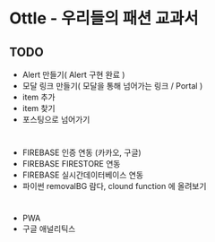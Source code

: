 # Ottle - 우리들의 패션 교과서

## TODO

-   Alert 만들기( Alert 구현 완료 )
-   모달 링크 만들기( 모달을 통해 넘어가는 링크 / Portal )
-   item 추가
-   item 찾기
-   포스팅으로 넘어가기

#

-   FIREBASE 인증 연동 (카카오, 구글)
-   FIREBASE FIRESTORE 연동
-   FIREBASE 실시간데이터베이스 연동
-   파이썬 removalBG 람다, clound function 에 올려보기

#

-   PWA
-   구글 애널리틱스
